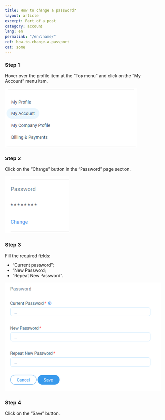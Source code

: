 ```yaml
---
title: How to change a password?
layout: article
excerpt: Part of a post
category: account
lang: en
permalink: "/en/:name/"
ref: how-to-change-a-passport
cat: some
---
```


### **Step 1**

Hover over the profile item at the “Top menu” and click on the “My Account” menu item.

![How_to_change_an_email1](/assets/images/how_to_change_an_email1.png)

### **Step 2**

Click on the “Change” button in the “Password” page section.

![How_to_change_a_password3](/assets/images/how_to_change_a_password3.png)

### **Step 3**

Fill the required fields:
- “Current password”;
- “New Password;
- “Repeat New Password”.

![How_to_change_a_password2](/assets/images/how_to_change_a_password2.png)

### **Step 4**

Click on the “Save” button.
